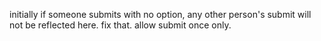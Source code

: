 initially if someone submits with no option, any other person's submit will not be reflected here. fix that.
allow submit once only.
